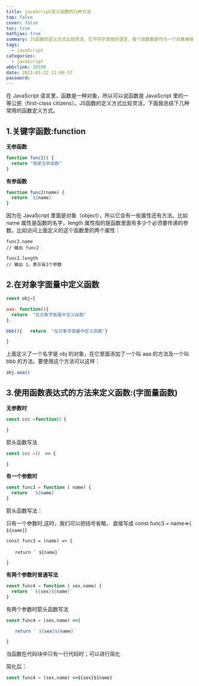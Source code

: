 ```yaml
---
title: javaScript定义函数的几种方法
top: false
cover: false
toc: true
mathjax: true
summary: JS函数的定义方式比较灵活，它不同于其他的语言，每个函数都是作为一个对象被维护和运行的。下面我总结下几种常用的函数定义方式.
tags:
  - javaScript
categories:
  - javaScript
abbrlink: 20198
date: 2021-01-22 11:09:57
password:
---
```


在 JavaScript 语言里，函数是一种对象，所以可以说函数是 JavaScript 里的一等公民（first-class citizens）。JS函数的定义方式比较灵活，下面我总结下几种常用的函数定义方式。

## 1.关键字函数:function


**无参函数**
```js
function func1() {
  return "我是无参函数"
}
```
**有参函数**

```js
function func2(name) {
  return `${name}`
}
```

因为在 JavaScript 里面是对象（object），所以它会有一些属性还有方法。比如 name 属性是函数的名字，length 属性指的是函数里面有多少个必须要传递的参数。比如访问上面定义的这个函数里的两个属性：

```
func2.name
// 输出 func2

func2.length
// 输出 1，表示有1个参数
```

## 2.在对象字面量中定义函数

```js
const obj={

aaa: function(){
  return  "在对象字面量中定义函数"
},

bbb(){   return  "在对象字面量中定义函数"}

}
```

上面定义了一个名字是 obj 的对象，在它里面添加了一个叫 aaa 的方法及一个叫 bbb 的方法。要使用这个方法可以这样：

```js
obj.aaa()
```


## 3.使用函数表达式的方法来定义函数:(字面量函数)


**无参数时**

```js
const ccc =function(）{

}
```
箭头函数写法
```js
const ccc =(） => {

}
```

**有一个参数时**


```js
const func3 = function ( name) {
  return ` ${name}`
}
```
箭头函数写法：

只有一个参数时,这时，我们可以把括号省略，    直接写成  const func3 = name=>{` ${name}`}

```
const func3 = (name) => {

　　return ` ${name}`

}
```

**有两个参数时普通写法**


```js
const func4 = function ( sex,name) {
  return ` ${sex}${name}`
}
```
有两个参数时箭头函数写法

```js
const func4 = (sex,name) =>{

　　return ` ${sex}${name}`

}
```
当函数在代码块中只有一行代码时；可以进行简化

简化后：

```js
const func4 = (sex,name) =>${sex}${name}`
```
